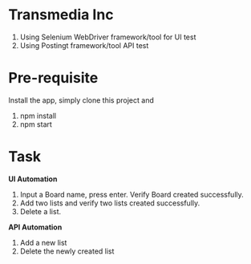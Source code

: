 <h1 align="left">Transmedia Inc</h1>

1. Using Selenium WebDriver framework/tool for UI test
2. Using Postingt framework/tool API test


<h1 align="left">Pre-requisite</h1>

Install the app, simply clone this project and

1. npm install
2. npm start

<h1 align="left">Task</h1>

**UI Automation**

1. Input a Board name, press enter. Verify Board created successfully.
2. Add two lists and verify two lists created successfully.
3. Delete a list.
   
**API Automation**

1. Add a new list
2. Delete the newly created list
